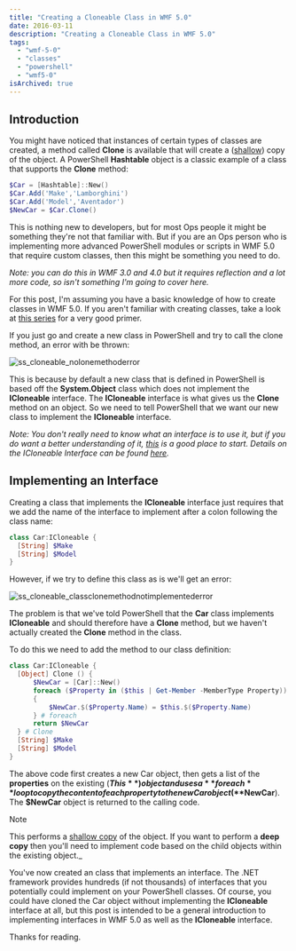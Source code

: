 ```yaml
---
title: "Creating a Cloneable Class in WMF 5.0"
date: 2016-03-11
description: "Creating a Cloneable Class in WMF 5.0"
tags:
  - "wmf-5-0"
  - "classes"
  - "powershell"
  - "wmf5-0"
isArchived: true
---
```


## Introduction

You might have noticed that instances of certain types of classes are created, a method called **Clone** is available that will create a ([shallow](http://stackoverflow.com/questions/184710/what-is-the-difference-between-a-deep-copy-and-a-shallow-copy)) copy of the object. A PowerShell **Hashtable** object is a classic example of a class that supports the **Clone** method:

```powershell
$Car = [Hashtable]::New()
$Car.Add('Make','Lamborghini')
$Car.Add('Model','Aventador')
$NewCar = $Car.Clone()
```

This is nothing new to developers, but for most Ops people it might be something they're not that familiar with. But if you are an Ops person who is implementing more advanced PowerShell modules or scripts in WMF 5.0 that require custom classes, then this might be something you need to do.

_Note: you can do this in WMF 3.0 and 4.0 but it requires reflection and a lot more code, so isn't something I'm going to cover here._

For this post, I'm assuming you have a basic knowledge of how to create classes in WMF 5.0. If you aren't familiar with creating classes, take a look at [this series](https://blogs.technet.microsoft.com/heyscriptingguy/2015/09/01/powershell-5-create-simple-class/) for a very good primer.

If you just go and create a new class in PowerShell and try to call the clone method, an error with be thrown:

![ss_cloneable_nolonemethoderror](/assets/images/screenshots/ss_cloneable_nolonemethoderror.png)

This is because by default a new class that is defined in PowerShell is based off the **System.Object** class which does not implement the **ICloneable** interface. The **ICloneable** interface is what gives us the **Clone** method on an object. So we need to tell PowerShell that we want our new class to implement the **ICloneable** interface.

_Note: You don't really need to know what an interface is to use it, but if you do want a better understanding of it, [this](https://msdn.microsoft.com/en-us/library/ms173156.aspx) is a good place to start. Details on the ICloneable Interface can be found [here](https://msdn.microsoft.com/en-us/library/system.icloneable%28v=vs.110%29.aspx)._

## Implementing an Interface

Creating a class that implements the **ICloneable** interface just requires that we add the name of the interface to implement after a colon following the class name:

```powershell
class Car:ICloneable {
  [String] $Make
  [String] $Model
}
```

However, if we try to define this class as is we'll get an error:

![ss_cloneable_classclonemethodnotimplementederror](/assets/images/screenshots/ss_cloneable_classclonemethodnotimplementederror.png)

The problem is that we've told PowerShell that the **Car** class implements **ICloneable** and should therefore have a **Clone** method, but we haven't actually created the **Clone** method in the class.

To do this we need to add the method to our class definition:

```powershell
class Car:ICloneable {
  [Object] Clone () {
      $NewCar = [Car]::New()
      foreach ($Property in ($this | Get-Member -MemberType Property))
      {
          $NewCar.$($Property.Name) = $this.$($Property.Name)
      } # foreach
      return $NewCar
  } # Clone
  [String] $Make
  [String] $Model
}
```

The above code first creates a new Car object, then gets a list of the **properties** on the existing (**$This**) object and uses a **foreach** loop to copy the content of each property to the new Car object (**$NewCar**). The **$NewCar** object is returned to the calling code.

> [!NOTE]
> This performs a [shallow copy](http://stackoverflow.com/questions/184710/what-is-the-difference-between-a-deep-copy-and-a-shallow-copy) of the object. If you want to perform a **deep copy** then you'll need to implement code based on the child objects within the existing object._

You've now created an class that implements an interface. The .NET framework provides hundreds (if not thousands) of interfaces that you potentially could implement on your PowerShell classes. Of course, you could have cloned the Car object without implementing the **ICloneable** interface at all, but this post is intended to be a general introduction to implementing interfaces in WMF 5.0 as well as the **ICloneable** interface.

Thanks for reading.
